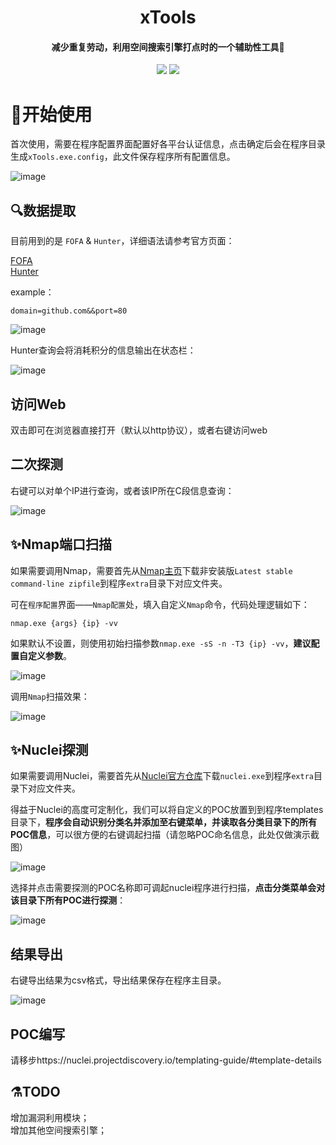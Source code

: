 <h1 align="center">
xTools
</h1>
<h4 align="center">减少重复劳动，利用空间搜索引擎打点时的一个辅助性工具🚀</h4>
<p align="center">
<a href="https://github.com/xfiftyone/xTools/issues"><img src="https://img.shields.io/badge/contributions-welcome-brightgreen.svg?style=flat"></a>
<a href="https://github.com/xfiftyone/xTools/releases"><img src="https://img.shields.io/github/release/xfiftyone/xTools"></a>
</p>

#  🎉开始使用

首次使用，需要在程序配置界面配置好各平台认证信息，点击确定后会在程序目录生成`xTools.exe.config`，此文件保存程序所有配置信息。

![image](https://user-images.githubusercontent.com/45651912/147092506-87e4b46e-4286-4226-9337-f6a5f0f8bb9d.png)
  
## 🔍数据提取

目前用到的是 `FOFA` & `Hunter`，详细语法请参考官方页面：  

[FOFA](https://fofa.so/)  
[Hunter](https://hunter.qianxin.com/)

example：

```
domain=github.com&&port=80
```
![image](https://user-images.githubusercontent.com/45651912/147092665-7f6dfc8f-1325-4740-a364-382a6d039ca6.png)
 
 Hunter查询会将消耗积分的信息输出在状态栏：
 
 ![image](https://user-images.githubusercontent.com/45651912/147092824-d529925f-5611-45de-ae8e-a205bd6f75cd.png)

## 访问Web

双击即可在浏览器直接打开（默认以http协议），或者右键访问web

## 二次探测

右键可以对单个IP进行查询，或者该IP所在C段信息查询：

![image](https://user-images.githubusercontent.com/45651912/147093207-c34b40a8-39cd-4b33-9b9f-dc75c26815c2.png)  

## ✨Nmap端口扫描

如果需要调用Nmap，需要首先从[Nmap主页](https://nmap.org/download.html)下载非安装版`Latest stable command-line zipfile`到程序`extra`目录下对应文件夹。  

可在`程序配置`界面——`Nmap配置`处，填入自定义`Nmap`命令，代码处理逻辑如下：  

```
nmap.exe {args} {ip} -vv
``` 
如果默认不设置，则使用初始扫描参数`nmap.exe -sS -n -T3 {ip} -vv`，**建议配置自定义参数**。

![image](https://user-images.githubusercontent.com/45651912/147377162-346c1512-6b73-4e06-83d1-3c442fe4bcbe.png)

调用`Nmap`扫描效果：  

![image](https://user-images.githubusercontent.com/45651912/147377174-375f244f-8eba-46d4-a374-464ff378b69f.png)


## ✨Nuclei探测
如果需要调用Nuclei，需要首先从[Nuclei官方仓库](https://github.com/projectdiscovery/nuclei)下载`nuclei.exe`到程序`extra`目录下对应文件夹。  

得益于Nuclei的高度可定制化，我们可以将自定义的POC放置到到程序templates目录下，**程序会自动识别分类名并添加至右键菜单，并读取各分类目录下的所有POC信息**，可以很方便的右键调起扫描（请忽略POC命名信息，此处仅做演示截图）

![image](https://user-images.githubusercontent.com/45651912/147093914-23feed79-fd89-4315-9f42-351d897ce832.png)

选择并点击需要探测的POC名称即可调起nuclei程序进行扫描，**点击分类菜单会对该目录下所有POC进行探测**：

![image](https://user-images.githubusercontent.com/45651912/147099691-fbeda6d1-ffe5-4ebd-8b6b-fce398bf72c0.png)

## 结果导出

右键导出结果为csv格式，导出结果保存在程序主目录。

![image](https://user-images.githubusercontent.com/45651912/147102388-b633dfe1-a2ac-44e0-a126-7662ac4e2e63.png)


## POC编写

请移步https://nuclei.projectdiscovery.io/templating-guide/#template-details

## ⚗️TODO 

增加漏洞利用模块；  
增加其他空间搜索引擎；
